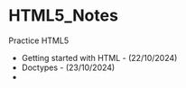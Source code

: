 # HTML5_Notes
Practice HTML5

- Getting started with HTML - (22/10/2024)
- Doctypes - (23/10/2024)
- 

